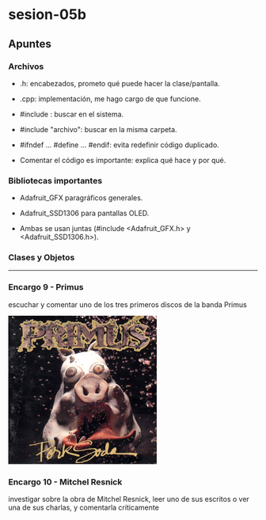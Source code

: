 # sesion-05b

## Apuntes 

### Archivos

- .h: encabezados, prometo qué puede hacer la clase/pantalla.

- .cpp: implementación, me hago cargo de que funcione.

- #include <archivo>: buscar en el sistema.

- #include "archivo": buscar en la misma carpeta.

- #ifndef … #define … #endif: evita redefinir código duplicado.

- Comentar el código es importante: explica qué hace y por qué.
 
### Bibliotecas importantes

- Adafruit_GFX paragráficos generales.
  
- Adafruit_SSD1306 para pantallas OLED.

- Ambas se usan juntas (#include <Adafruit_GFX.h> y <Adafruit_SSD1306.h>).

### Clases y Objetos

----------

### Encargo 9 - Primus

escuchar y comentar uno de los tres primeros discos de la banda Primus

![Porksoda](imagenes/porksoda.jpg)


### Encargo 10 - Mitchel Resnick 

investigar sobre la obra de Mitchel Resnick, leer uno de sus escritos o ver una de sus charlas, y comentarla críticamente

